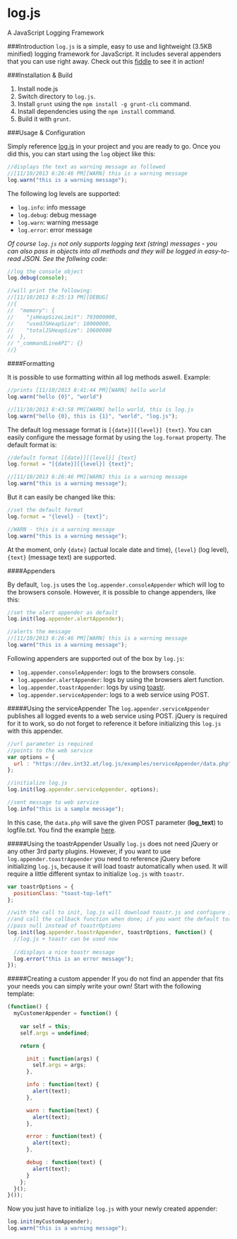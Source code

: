 log.js
======

A JavaScript Logging Framework

###Introduction
`log.js` is a simple, easy to use and lightweight (3.5KB minified) logging framework for JavaScript. It includes several
appenders that you can use right away. Check out this [fiddle](http://jsfiddle.net/BF3qh/) to see it in action!

###Installation & Build
1.  Install node.js
2.  Switch directory to `log.js`.
3.  Install `grunt` using the `npm install -g grunt-cli` command.
4.  Install dependencies using the `npm install` command.
5.  Build it with `grunt`.

###Usage & Configuration 

Simply reference [log.js](dist/log-0.0.1.min.js) in your project and you are ready to go. Once you did this,
you can start using the `log` object like this:

```js
//displays the text as warning message as followed
//[11/10/2013 6:26:46 PM][WARN] this is a warning message
log.warn("this is a warning message");
```

The following log levels are supported:
- `log.info`: info message
- `log.debug`: debug message
- `log.warn`: warning message
- `log.error`: error message

*Of course `log.js` not only supports logging text (string) messages - you can also pass in objects into all methods*
*and they will be logged in easy-to-read JSON. See the follwing code:*

```js
//log the console object
log.debug(console);

//will print the following:
//[11/10/2013 8:25:13 PM][DEBUG] 
//{
//  "memory": {
//    "jsHeapSizeLimit": 793000000,
//    "usedJSHeapSize": 10000000,
//    "totalJSHeapSize": 10600000
//  },
// "_commandLineAPI": {}
//} 
```

####Formatting

It is possible to use formatting within all log methods aswell. Example:

```js
//prints [11/10/2013 8:41:44 PM][WARN] hello world 
log.warn("hello {0}", "world")

//[11/10/2013 8:43:58 PM][WARN] hello world, this is log.js 
log.warn("hello {0}, this is {1}", "world", "log.js");
```

The default log message format is `[{date}][{level}] {text}`. You can easily configure the message format by
using the `log.format` property. The default format is:

```js
//default format [{date}][{level}] {text}
log.format = "[{date}][{level}] {text}";

//[11/10/2013 6:26:46 PM][WARN] this is a warning message
log.warn("this is a warning message");
```

But it can easily be changed like this:

```js
//set the default format
log.format = "{level} - {text}";

//WARN - this is a warning message
log.warn("this is a warning message");
```
At the moment, only `{date}` (actual locale date and time), `{level}` (log level), `{text}` (message text) are supported.

####Appenders

By default, `log.js` uses the `log.appender.consoleAppender` which will log to the browsers console. However,
it is possible to change appenders, like this:

```js
//set the alert appender as default
log.init(log.appender.alertAppender);

//alerts the message
//[11/10/2013 6:26:46 PM][WARN] this is a warning message
log.warn("this is a warning message");
```

Following appenders are supported out of the box by `log.js`:
- `log.appender.consoleAppender`: logs to the browsers console.
- `log.appender.alertAppender`: logs by using the browsers alert function.
- `log.appender.toastrAppender`: logs by using [toastr](https://github.com/CodeSeven/toastr).
- `log.appender.serviceAppender`: logs to a web service using POST.

#####Using the serviceAppender
The `log.appender.serviceAppender` publishes all logged events to a web service using POST. jQuery is required for it
to work, so do not forget to reference it before initializing this `log.js` with this appender.

```js
//url parameter is required
//points to the web service
var options = {
  url : "https://dev.int32.at/log.js/examples/serviceAppender/data.php"
};

//initialize log.js
log.init(log.appender.serviceAppender, options);

//sent message to web service
log.info("this is a sample message"); 
```

In this case, the `data.php` will save the given POST parameter (**log_text**) to logfile.txt. You find the example 
[here](/examples/serviceAppender).

#####Using the toastrAppender
Usually `log.js` does not need jQuery or any other 3rd party plugins. However, if you want to use 
`log.appender.toastrAppender` you need to reference jQuery before initializing `log.js`, because it will load
toastr automatically when used. It will require a little different syntax to initialize `log.js` with `toastr`.

```js
var toastrOptions = {
  positionClass: "toast-top-left"
};

//with the call to init, log.js will download toastr.js and configure it using the toastrOptions
//and call the callback function when done; if you want the default toastr configuration
//pass null instead of toastrOptions
log.init(log.appender.toastrAppender, toastrOptions, function() {
  //log.js + toastr can be used now
  
  //displays a nice toastr message
  log.error("this is an error message");
});
```

#####Creating a custom appender
If you do not find an appender that fits your needs you can simply write your own! Start with the following template:

```js
(function() {
  myCustomerAppender = function() {
    
    var self = this;
    self.args = undefined;

    return {

      init : function(args) {
        self.args = args;
      },

      info : function(text) {
        alert(text);
      },

      warn : function(text) {
        alert(text);
      },

      error : function(text) {
        alert(text);
      },

      debug : function(text) {
        alert(text);
      }
    };
  }();
}());
```

Now you just have to initialize `log.js` with your newly created appender:

```js
log.init(myCustomAppender);
log.warn("this is a warning message");
```
